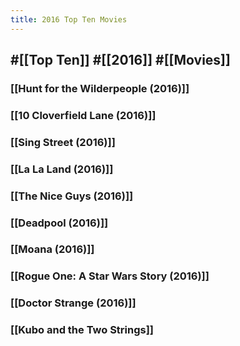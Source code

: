 ```yaml
---
title: 2016 Top Ten Movies
---
```


## #[[Top Ten]] #[[2016]] #[[Movies]]
### [[Hunt for the Wilderpeople (2016)]]

### [[10 Cloverfield Lane (2016)]]

### [[Sing Street (2016)]]

### [[La La Land (2016)]]

### [[The Nice Guys (2016)]]

### [[Deadpool (2016)]]

### [[Moana (2016)]]

### [[Rogue One: A Star Wars Story (2016)]]

### [[Doctor Strange (2016)]]

### [[Kubo and the Two Strings]]

